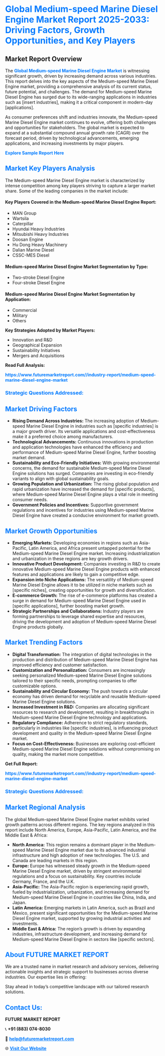 <h1 style="color: #007BFF;">Global Medium-speed Marine Diesel Engine Market Report 2025-2033: Driving Factors, Growth Opportunities, and Key Players</h1>

<section id="overview">
<h2>Market Report Overview</h2>
<p>The <a href="https://www.futuremarketreport.com//industry-report/medium-speed-marine-diesel-engine-market" style="color: #007BFF; text-decoration: none;"><strong>Global Medium-speed Marine Diesel Engine Market</strong></a> is witnessing significant growth, driven by increasing demand across various industries. This report delves into the key aspects of the Medium-speed Marine Diesel Engine market, providing a comprehensive analysis of its current status, future potential, and challenges. The demand for Medium-speed Marine Diesel Engine has surged due to its wide-ranging applications in industries such as [insert industries], making it a critical component in modern-day [applications].</p>
<p>As consumer preferences shift and industries innovate, the Medium-speed Marine Diesel Engine market continues to evolve, offering both challenges and opportunities for stakeholders. The global market is expected to expand at a substantial compound annual growth rate (CAGR) over the forecast period, driven by technological advancements, emerging applications, and increasing investments by major players.</p>
</section>

<section id="overview">
<p><a href="https://www.futuremarketreport.com//request-sample/reportId=54971" style="color: #007BFF; text-decoration: none;"><strong>Explore Sample Report Here</strong></a></p>
</section>

<section id="key-players">
<h2 style="color: #007BFF;">Market Key Players Analysis</h2>
<p>The Medium-speed Marine Diesel Engine market is characterized by intense competition among key players striving to capture a larger market share. Some of the leading companies in the market include:</p>
<h4>Key Players Covered in the Medium-speed Marine Diesel Engine Report:</h4>
<ul><li>MAN Group</li><li>Wartsila</li><li>Caterpillar</li><li>Hyundai Heavy Industries</li><li>Mitsubishi Heavy Industries</li><li>Doosan Engine</li><li>Hu Dong Heavy Machinery</li><li>Dalian Marine Diesel</li><li>CSSC-MES Diesel</li></ul>
<h4>Medium-speed Marine Diesel Engine Market Segmentation by Type:</h4>
<ul><li>Two-stroke Diesel Engine</li><li>Four-stroke Diesel Engine</li></ul>

<h4>Medium-speed Marine Diesel Engine Market Segmentation by Application:</h4>
<ul><li>Commercial</li><li>Military</li><li>Others</li></ul>
<p><strong>Key Strategies Adopted by Market Players:</strong></p>
<ul>
<li>Innovation and R&D</li>
<li>Geographical Expansion</li>
<li>Sustainability Initiatives</li>
<li>Mergers and Acquisitions</li>
</ul>
</section>

<section>
<p><strong>Read Full Analysis: </strong></p><a href="https://www.futuremarketreport.com//industry-report/medium-speed-marine-diesel-engine-market" style="color: #007BFF; text-decoration: none;"><strong>https://www.futuremarketreport.com//industry-report/medium-speed-marine-diesel-engine-market</strong></a>
<h3 style="color: #007BFF;">Strategic Questions Addressed:</h3>
</section>

<section id="driving-factors">
<h2 style="color: #007BFF;">Market Driving Factors</h2>
<ul>
<li><strong>Rising Demand Across Industries:</strong> The increasing adoption of Medium-speed Marine Diesel Engine in industries such as [specific industries] is a major growth driver. Its versatile applications and cost-effectiveness make it a preferred choice among manufacturers.</li>
<li><strong>Technological Advancements:</strong> Continuous innovations in production and application technologies have enhanced the efficiency and performance of Medium-speed Marine Diesel Engine, further boosting market demand.</li>
<li><strong>Sustainability and Eco-Friendly Initiatives:</strong> With growing environmental concerns, the demand for sustainable Medium-speed Marine Diesel Engine solutions has surged. Companies are investing in eco-friendly variants to align with global sustainability goals.</li>
<li><strong>Growing Population and Urbanization:</strong> The rising global population and rapid urbanization have increased the demand for [specific products], where Medium-speed Marine Diesel Engine plays a vital role in meeting consumer needs.</li>
<li><strong>Government Policies and Incentives:</strong> Supportive government regulations and incentives for industries using Medium-speed Marine Diesel Engine have created a conducive environment for market growth.</li>
</ul>
</section>

<section id="growth-opportunities">
<h2 style="color: #007BFF;">Market Growth Opportunities</h2>
<ul>
<li><strong>Emerging Markets:</strong> Developing economies in regions such as Asia-Pacific, Latin America, and Africa present untapped potential for the Medium-speed Marine Diesel Engine market. Increasing industrialization and urbanization in these regions are key growth drivers.</li>
<li><strong>Innovative Product Development:</strong> Companies investing in R&D to create innovative Medium-speed Marine Diesel Engine products with enhanced features and applications are likely to gain a competitive edge.</li>
<li><strong>Expansion into Niche Applications:</strong> The versatility of Medium-speed Marine Diesel Engine allows it to be utilized in niche markets such as [specific niches], creating opportunities for growth and diversification.</li>
<li><strong>E-commerce Growth:</strong> The rise of e-commerce platforms has created a surge in demand for Medium-speed Marine Diesel Engine used in [specific applications], further boosting market growth.</li>
<li><strong>Strategic Partnerships and Collaborations:</strong> Industry players are forming partnerships to leverage shared expertise and resources, driving the development and adoption of Medium-speed Marine Diesel Engine products globally.</li>
</ul>
</section>

<section id="trending-factors">
<h2 style="color: #007BFF;">Market Trending Factors</h2>
<ul>
<li><strong>Digital Transformation:</strong> The integration of digital technologies in the production and distribution of Medium-speed Marine Diesel Engine has improved efficiency and customer satisfaction.</li>
<li><strong>Customization and Personalization:</strong> Consumers are increasingly seeking personalized Medium-speed Marine Diesel Engine solutions tailored to their specific needs, prompting companies to offer customizable options.</li>
<li><strong>Sustainability and Circular Economy:</strong> The push towards a circular economy has driven demand for recyclable and reusable Medium-speed Marine Diesel Engine solutions.</li>
<li><strong>Increased Investment in R&D:</strong> Companies are allocating significant resources to research and development, resulting in breakthroughs in Medium-speed Marine Diesel Engine technology and applications.</li>
<li><strong>Regulatory Compliance:</strong> Adherence to strict regulatory standards, particularly in industries like [specific industries], is influencing product development and quality in the Medium-speed Marine Diesel Engine market.</li>
<li><strong>Focus on Cost-Effectiveness:</strong> Businesses are exploring cost-efficient Medium-speed Marine Diesel Engine solutions without compromising on quality, making the market more competitive.</li>
</ul>
</section>

<section>
<p><strong>Get Full Report: </strong></p><a href="https://www.futuremarketreport.com//industry-report/medium-speed-marine-diesel-engine-market" style="color: #007BFF; text-decoration: none;"><strong>https://www.futuremarketreport.com//industry-report/medium-speed-marine-diesel-engine-market</strong></a>
<h3 style="color: #007BFF;">Strategic Questions Addressed:</h3>
</section>


<section id="regional-analysis">
<h2 style="color: #007BFF;">Market Regional Analysis</h2>
<p>The global Medium-speed Marine Diesel Engine market exhibits varied growth patterns across different regions. The key regions analyzed in this report include North America, Europe, Asia-Pacific, Latin America, and the Middle East & Africa:</p>
<ul>
<li><strong>North America:</strong> This region remains a dominant player in the Medium-speed Marine Diesel Engine market due to its advanced industrial infrastructure and high adoption of new technologies. The U.S. and Canada are leading markets in this region.</li>
<li><strong>Europe:</strong> Europe has witnessed steady growth in the Medium-speed Marine Diesel Engine market, driven by stringent environmental regulations and a focus on sustainability. Key countries include Germany, France, and the U.K.</li>
<li><strong>Asia-Pacific:</strong> The Asia-Pacific region is experiencing rapid growth, fueled by industrialization, urbanization, and increasing demand for Medium-speed Marine Diesel Engine in countries like China, India, and Japan.</li>
<li><strong>Latin America:</strong> Emerging markets in Latin America, such as Brazil and Mexico, present significant opportunities for the Medium-speed Marine Diesel Engine market, supported by growing industrial activities and investments.</li>
<li><strong>Middle East & Africa:</strong> The region’s growth is driven by expanding industries, infrastructure development, and increasing demand for Medium-speed Marine Diesel Engine in sectors like [specific sectors].</li>
</ul>
</section>

<footer>
<h2 style="color: #007BFF;">About FUTURE MARKET REPORT</h2>
<p>We are a trusted name in market research and advisory services, delivering actionable insights and strategic support to businesses across diverse industries. Our expertise lies in offering:</p>

<p>Stay ahead in today’s competitive landscape with our tailored research solutions.</p>

<h2 style="color: #007BFF;">Contact Us:</h2>
<p><strong>FUTURE MARKET REPORT</strong></p>
<p>📞 <strong>+91 (883) 074-8030</strong></p>
<p>📧 <strong><a href="mailto:help@futuremarketreport.com" style="color: #007BFF;">help@futuremarketreport.com</a></strong></p>
<p>🌐 <strong><a href="https://www.futuremarketreport.com/" style="color: #007BFF;">Visit Our Website</a></strong></p>
</footer>